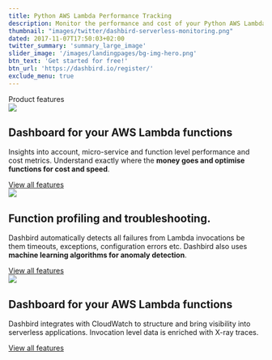 ```yaml
---
title: Python AWS Lambda Performance Tracking
description: Monitor the performance and cost of your Python AWS Lambda functions.
thumbnail: "images/twitter/dashbird-serverless-monitoring.png"
dated: 2017-11-07T17:50:03+02:00
twitter_summary: 'summary_large_image'
slider_image: '/images/landingpages/bg-img-hero.png'
btn_text: 'Get started for free!'
btn_url: 'https://dashbird.io/register/'
exclude_menu: true
---
```


<div class="bg-white">
  <section class="container pt-5 pb-10 landing-content">
	<div class="row">
		<div class="col text-center">
			<span class="h4 roboto-mono text-uppercase">Product features</span>
		</div>
  <div class="row pt-7">
    <div class="col-12 col-md-6 landing-img">
      <img src="/images/landingpages/landinf-instant-faluire.png">
    </div>
    <div class="col-12 col-md-6 landing-text">
      <div class="col-12 col-xs-10 col-sm-12 col-lg-10 landing-text-inner sf-ui-text">
        <h2 class="landing-titles ">Dashboard for your AWS Lambda functions</h2>
        <p>Insights into account, micro-service and function level performance and cost metrics. Understand exactly where the <b>money goes and optimise functions for cost and speed</b>. </p>
        <a href='/features' class='btn btn-outline-primary'>View all features</a>
      </div>
    </div>
  </div>
  <div class="row pt-7">
    <div class="col-12 col-md-6 landing-img">
      <img src="/images/landingpages/effortless-debugging.png">
    </div>
    <div class="col-12 col-md-6 landing-text">
      <div class="col-12 col-xs-10 col-sm-12 col-lg-10 landing-text-inner sf-ui-text">
        <h2 class="landing-titles ">Function profiling and troubleshooting.</h2>
        <p>Dashbird automatically detects all failures from Lambda invocations be them timeouts, exceptions, configuration errors etc. Dashbird also uses <b>machine learning algorithms for anomaly detection</b>.</p>
        <a href='/features' class='btn btn-outline-primary'>View all features</a>
      </div>
    </div>
  </div>
  <div class="row pt-7">
    <div class="col-12 col-md-6 landing-img">
      <img src="/images/landingpages/track-full-extent.png">
    </div>
    <div class="col-12 col-md-6 landing-text">
      <div class="col-12 col-xs-10 col-sm-12 col-lg-10 landing-text-inner sf-ui-text">
        <h2 class="landing-titles ">Dashboard for your AWS Lambda functions</h2>
        <p>Dashbird integrates with CloudWatch to structure and bring visibility into serverless applications. Invocation level data is enriched with X-ray traces.</p>
        <a href='/features' class='btn btn-outline-primary'>View all features</a>
      </div>
    </div>
  </div>
</section>
</div>
